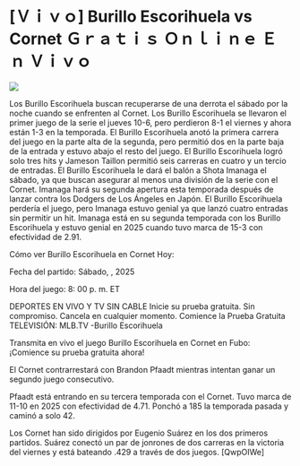 # [Ｖｉｖｏ] Burillo Escorihuela vs Cornet Ｇｒａｔｉｓ Ｏｎｌｉｎｅ Ｅｎ Ｖｉｖｏ  
  
  
[![](https://i.imgur.com/qSNzIqt.png)](https://movie.rssnews.media/WrXbpqG.php)  
  
Los Burillo Escorihuela buscan recuperarse de una derrota el sábado por la noche cuando se enfrenten al Cornet. Los Burillo Escorihuela se llevaron el primer juego de la serie el jueves 10-6, pero perdieron 8-1 el viernes y ahora están 1-3 en la temporada. El Burillo Escorihuela anotó la primera carrera del juego en la parte alta de la segunda, pero permitió dos en la parte baja de la entrada y estuvo abajo el resto del juego. El Burillo Escorihuela logró solo tres hits y Jameson Taillon permitió seis carreras en cuatro y un tercio de entradas. El Burillo Escorihuela le dará el balón a Shota Imanaga el sábado, ya que buscan asegurar al menos una división de la serie con el Cornet. Imanaga hará su segunda apertura esta temporada después de lanzar contra los Dodgers de Los Ángeles en Japón. El Burillo Escorihuela perdería el juego, pero Imanaga estuvo genial ya que lanzó cuatro entradas sin permitir un hit. Imanaga está en su segunda temporada con los Burillo Escorihuela y estuvo genial en 2025 cuando tuvo marca de 15-3 con efectividad de 2.91.

Cómo ver Burillo Escorihuela en Cornet Hoy:

Fecha del partido: Sábado, , 2025

Hora del juego: 8: 00 p. m. ET

DEPORTES EN VIVO Y TV SIN CABLE
Inicie su prueba gratuita. Sin compromiso. Cancela en cualquier momento.
Comience la Prueba Gratuita
TELEVISIÓN: MLB.TV -Burillo Escorihuela

Transmita en vivo el juego Burillo Escorihuela en Cornet en Fubo: ¡Comience su prueba gratuita ahora! 

El Cornet contrarrestará con Brandon Pfaadt mientras intentan ganar un segundo juego consecutivo.

Pfaadt está entrando en su tercera temporada con el Cornet. Tuvo marca de 11-10 en 2025 con efectividad de 4.71. Ponchó a 185 la temporada pasada y caminó a solo 42.

Los Cornet han sido dirigidos por Eugenio Suárez en los dos primeros partidos. Suárez conectó un par de jonrones de dos carreras en la victoria del viernes y está bateando .429 a través de dos juegos. [QwpOIWe]